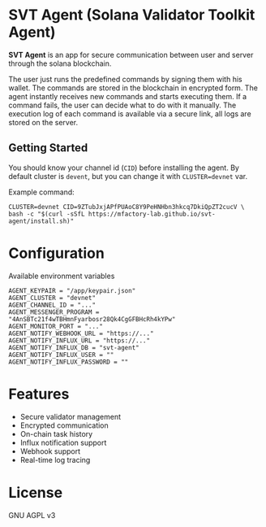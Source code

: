 # SVT Agent (Solana Validator Toolkit Agent)
**SVT Agent** is an app for secure communication between user and server
through the solana blockchain.

The user just runs the predefined commands by signing them with his wallet. 
The commands are stored in the blockchain in encrypted form. 
The agent instantly receives new commands and starts executing them. 
If a command fails, the user can decide what to do with it manually. 
The execution log of each command is available via a secure link, 
all logs are stored on the server.

## Getting Started
You should know your channel id (`CID`) before installing the agent.
By default cluster is `devent`, but you can change it with `CLUSTER=devnet` var.

Example command:
```shell
CLUSTER=devnet CID=9ZTubJxjAPfPUAoC8Y9PeHNHbn3hkcq7DkiQpZT2cucV \
bash -c "$(curl -sSfL https://mfactory-lab.github.io/svt-agent/install.sh)"
````

# Configuration

Available environment variables
```shell
AGENT_KEYPAIR = "/app/keypair.json"
AGENT_CLUSTER = "devnet"
AGENT_CHANNEL_ID = "..."
AGENT_MESSENGER_PROGRAM = "4AnSBTc21f4wTBHmnFyarbosr28Qk4CgGFBHcRh4kYPw"
AGENT_MONITOR_PORT = "..."
AGENT_NOTIFY_WEBHOOK_URL = "https://..."
AGENT_NOTIFY_INFLUX_URL = "https://..."
AGENT_NOTIFY_INFLUX_DB = "svt-agent"
AGENT_NOTIFY_INFLUX_USER = ""
AGENT_NOTIFY_INFLUX_PASSWORD = ""
```

# Features
- Secure validator management
- Encrypted communication
- On-chain task history
- Influx notification support
- Webhook support
- Real-time log tracing

# License
GNU AGPL v3
